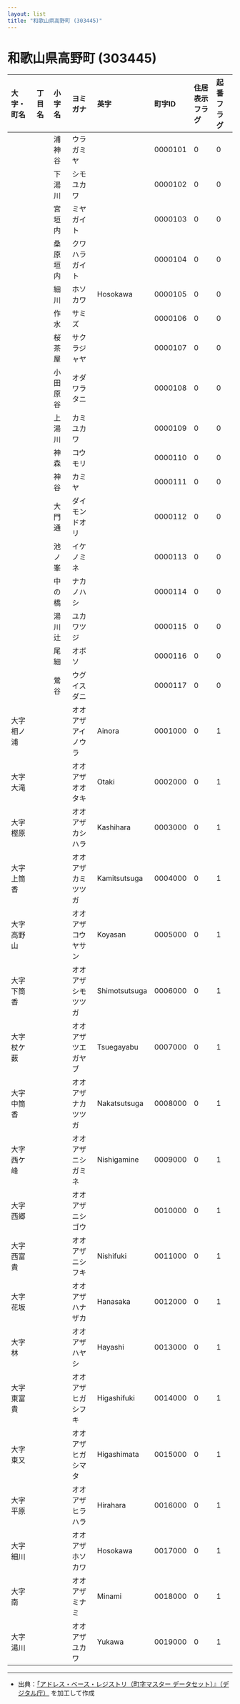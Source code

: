 ```yaml
---
layout: list
title: "和歌山県高野町 (303445)"
---
```


# 和歌山県高野町 (303445)

| 大字・町名 | 丁目名 | 小字名 | ヨミガナ | 英字 | 町字ID | 住居表示フラグ | 起番フラグ |
|:---|:---|:---|:---|:---|:---|:---|:---|
|  |  | 浦神谷 |   ウラガミヤ |  | 0000101 | 0 | 0 |
|  |  | 下湯川 |   シモユカワ |  | 0000102 | 0 | 0 |
|  |  | 宮垣内 |   ミヤガイト |  | 0000103 | 0 | 0 |
|  |  | 桑原垣内 |   クワハラガイト |  | 0000104 | 0 | 0 |
|  |  | 細川 |   ホソカワ | Hosokawa | 0000105 | 0 | 0 |
|  |  | 作水 |   サミズ |  | 0000106 | 0 | 0 |
|  |  | 桜茶屋 |   サクラジャヤ |  | 0000107 | 0 | 0 |
|  |  | 小田原谷 |   オダワラタニ |  | 0000108 | 0 | 0 |
|  |  | 上湯川 |   カミユカワ |  | 0000109 | 0 | 0 |
|  |  | 神森 |   コウモリ |  | 0000110 | 0 | 0 |
|  |  | 神谷 |   カミヤ |  | 0000111 | 0 | 0 |
|  |  | 大門通 |   ダイモンドオリ |  | 0000112 | 0 | 0 |
|  |  | 池ノ峯 |   イケノミネ |  | 0000113 | 0 | 0 |
|  |  | 中の橋 |   ナカノハシ |  | 0000114 | 0 | 0 |
|  |  | 湯川辻 |   ユカワツジ |  | 0000115 | 0 | 0 |
|  |  | 尾細 |   オボソ |  | 0000116 | 0 | 0 |
|  |  | 鶯谷 |   ウグイスダニ |  | 0000117 | 0 | 0 |
| 大字相ノ浦 |  |  | オオアザアイノウラ   | Ainora | 0001000 | 0 | 1 |
| 大字大滝 |  |  | オオアザオオタキ   | Otaki | 0002000 | 0 | 1 |
| 大字樫原 |  |  | オオアザカシハラ   | Kashihara | 0003000 | 0 | 1 |
| 大字上筒香 |  |  | オオアザカミツツガ   | Kamitsutsuga | 0004000 | 0 | 1 |
| 大字高野山 |  |  | オオアザコウヤサン   | Koyasan | 0005000 | 0 | 1 |
| 大字下筒香 |  |  | オオアザシモツツガ   | Shimotsutsuga | 0006000 | 0 | 1 |
| 大字杖ケ薮 |  |  | オオアザツエガヤブ   | Tsuegayabu | 0007000 | 0 | 1 |
| 大字中筒香 |  |  | オオアザナカツツガ   | Nakatsutsuga | 0008000 | 0 | 1 |
| 大字西ケ峰 |  |  | オオアザニシガミネ   | Nishigamine | 0009000 | 0 | 1 |
| 大字西郷 |  |  | オオアザニシゴウ   |  | 0010000 | 0 | 1 |
| 大字西富貴 |  |  | オオアザニシフキ   | Nishifuki | 0011000 | 0 | 1 |
| 大字花坂 |  |  | オオアザハナザカ   | Hanasaka | 0012000 | 0 | 1 |
| 大字林 |  |  | オオアザハヤシ   | Hayashi | 0013000 | 0 | 1 |
| 大字東富貴 |  |  | オオアザヒガシフキ   | Higashifuki | 0014000 | 0 | 1 |
| 大字東又 |  |  | オオアザヒガシマタ   | Higashimata | 0015000 | 0 | 1 |
| 大字平原 |  |  | オオアザヒラハラ   | Hirahara | 0016000 | 0 | 1 |
| 大字細川 |  |  | オオアザホソカワ   | Hosokawa | 0017000 | 0 | 1 |
| 大字南 |  |  | オオアザミナミ   | Minami | 0018000 | 0 | 1 |
| 大字湯川 |  |  | オオアザユカワ   | Yukawa | 0019000 | 0 | 1 |

---

- 出典：[「アドレス・ベース・レジストリ（町字マスター データセット）』（デジタル庁）](https://www.digital.go.jp/policies/base_registry_address/) を加工して作成